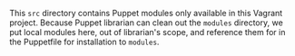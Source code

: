 This `src` directory contains Puppet modules only available in this
Vagrant project. Because Puppet librarian can clean out the `modules`
directory, we put local modules here, out of librarian's scope, and
reference them for in the Puppetfile for installation to `modules`.